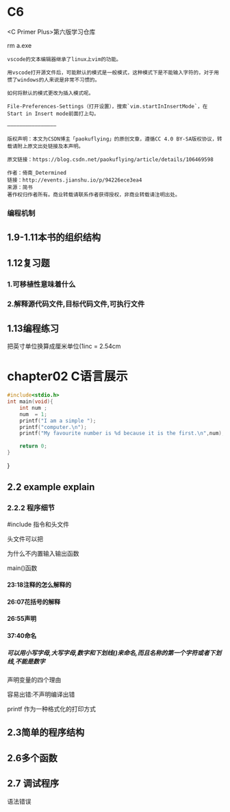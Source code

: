 # C6

&lt;C Primer Plus>第六版学习仓库

rm a.exe

```
vscode的文本编辑器继承了linux上vim的功能。

用vscode打开源文件后，可能默认的模式是一般模式，这种模式下是不能输入字符的，对于用惯了windows的人来说是非常不习惯的。

如何将默认的模式更改为插入模式呢。

File-Preferences-Settings（打开设置），搜索`vim.startInInsertMode`，在Start in Insert mode前面打上勾。

————————————————

版权声明：本文为CSDN博主「paokuflying」的原创文章，遵循CC 4.0 BY-SA版权协议，转载请附上原文出处链接及本声明。

原文链接：https://blog.csdn.net/paokuflying/article/details/106469598

作者：倚南_Determined
链接：http://events.jianshu.io/p/94226ece3ea4
来源：简书
著作权归作者所有。商业转载请联系作者获得授权，非商业转载请注明出处。
```

### 编程机制

## 1.9-1.11本书的组织结构

## 1.12复习题

### 1.可移植性意味着什么

### 2.解释源代码文件,目标代码文件,可执行文件

## 1.13编程练习

把英寸单位换算成厘米单位(1inc = 2.54cm

# chapter02 C语言展示

```c
#include<stdio.h>
int main(void){
    int num ;
    num  = 1;
    printf("I am a simple ");
    printf("computer.\n");
    printf("My favourite number is %d because it is the first.\n",num);
    
    return 0;
}
```

}

## 2.2 example explain

### 2.2.2 程序细节

#include 指令和头文件

头文件可以把

为什么不内置输入输出函数

main()函数

####  23:18注释的怎么解释的

#### 26:07花括号的解释

#### 26:55声明

#### 37:40命名

##### 可以用小写字母,大写字母,数字和下划线()来命名,而且名称的第一个字符或者下划线,不能是数字

声明变量的四个理由

容易出错:不声明编译出错

printf 作为一种格式化的打印方式

## 2.3简单的程序结构

## 2.6多个函数

## 2.7 调试程序

语法错误 


